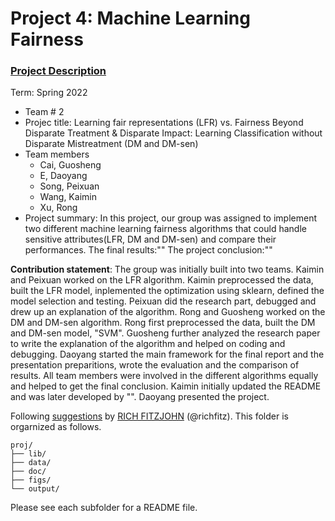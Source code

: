 # Project 4: Machine Learning Fairness

### [Project Description](doc/project4_desc.md)

Term: Spring 2022

+ Team # 2
+ Projec title: Learning fair representations (LFR) vs. Fairness Beyond Disparate Treatment & Disparate Impact: Learning Classification without Disparate Mistreatment (DM and DM-sen)
+ Team members
	+ Cai, Guosheng
	+ E, Daoyang
	+ Song, Peixuan
	+ Wang, Kaimin
	+ Xu, Rong
+ Project summary: In this project, our group was assigned to implement two different machine learning fairness algorithms that could handle sensitive attributes(LFR, DM and DM-sen) and compare their performances. The final results:""  The project conclusion:""
	
**Contribution statement**: The group was initially built into two teams. Kaimin and Peixuan worked on the LFR algorithm. Kaimin preprocessed the data, built the LFR model, inplemented the optimization using sklearn, defined the model selection and testing. Peixuan did the research part, debugged and drew up an explanation of the algorithm. Rong and Guosheng worked on the DM and DM-sen algorithm. Rong first preprocessed the data, built the DM and DM-sen model, "SVM". Guosheng further analyzed the research paper to write the explanation of the algorithm and helped on coding and debugging. Daoyang started the main framework for the final report and the presentation preparitions, wrote the evaluation and the comparison of results. All team members were involved in the different algorithms equally and helped to get the final conclusion. Kaimin initially updated the README and was later developed by "". Daoyang presented the project.

Following [suggestions](http://nicercode.github.io/blog/2013-04-05-projects/) by [RICH FITZJOHN](http://nicercode.github.io/about/#Team) (@richfitz). This folder is orgarnized as follows.

```
proj/
├── lib/
├── data/
├── doc/
├── figs/
└── output/
```

Please see each subfolder for a README file.
